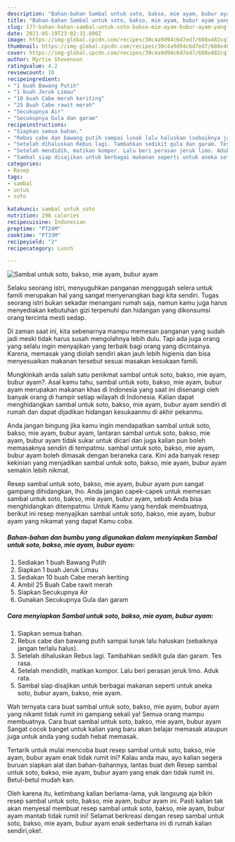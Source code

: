 ```yaml
---
description: "Bahan-bahan Sambal untuk soto, bakso, mie ayam, bubur ayam yang enak dan Mudah Dibuat"
title: "Bahan-bahan Sambal untuk soto, bakso, mie ayam, bubur ayam yang enak dan Mudah Dibuat"
slug: 177-bahan-bahan-sambal-untuk-soto-bakso-mie-ayam-bubur-ayam-yang-enak-dan-mudah-dibuat
date: 2021-05-19T23:02:31.890Z
image: https://img-global.cpcdn.com/recipes/30c4a9d94c6d7ed7/680x482cq70/sambal-untuk-soto-bakso-mie-ayam-bubur-ayam-foto-resep-utama.jpg
thumbnail: https://img-global.cpcdn.com/recipes/30c4a9d94c6d7ed7/680x482cq70/sambal-untuk-soto-bakso-mie-ayam-bubur-ayam-foto-resep-utama.jpg
cover: https://img-global.cpcdn.com/recipes/30c4a9d94c6d7ed7/680x482cq70/sambal-untuk-soto-bakso-mie-ayam-bubur-ayam-foto-resep-utama.jpg
author: Myrtie Stevenson
ratingvalue: 4.2
reviewcount: 10
recipeingredient:
- "1 buah Bawang Putih"
- "1 buah Jeruk Limau"
- "10 buah Cabe merah keriting"
- "25 Buah Cabe rawit merah"
- "Secukupnya Air"
- "Secukupnya Gula dan garam"
recipeinstructions:
- "Siapkan semua bahan."
- "Rebus cabe dan bawang putih sampai lunak lalu haluskan (sebaiknya jangan terlalu halus)."
- "Setelah dihaluskan Rebus lagi. Tambahkan sedikit gula dan garam. Tes rasa."
- "Setelah mendidih, matikan kompor. Lalu beri perasan jeruk limo. Aduk rata."
- "Sambal siap disajikan untuk berbagai makanan seperti untuk aneka soto, bubur ayam, bakso, mie ayam."
categories:
- Resep
tags:
- sambal
- untuk
- soto

katakunci: sambal untuk soto 
nutrition: 298 calories
recipecuisine: Indonesian
preptime: "PT24M"
cooktime: "PT33M"
recipeyield: "2"
recipecategory: Lunch

---
```



![Sambal untuk soto, bakso, mie ayam, bubur ayam](https://img-global.cpcdn.com/recipes/30c4a9d94c6d7ed7/680x482cq70/sambal-untuk-soto-bakso-mie-ayam-bubur-ayam-foto-resep-utama.jpg)

Selaku seorang istri, menyuguhkan panganan menggugah selera untuk famili merupakan hal yang sangat menyenangkan bagi kita sendiri. Tugas seorang istri bukan sekadar menangani rumah saja, namun kamu juga harus menyediakan kebutuhan gizi terpenuhi dan hidangan yang dikonsumsi orang tercinta mesti sedap.

Di zaman  saat ini, kita sebenarnya mampu memesan panganan yang sudah jadi meski tidak harus susah mengolahnya lebih dulu. Tapi ada juga orang yang selalu ingin menyajikan yang terbaik bagi orang yang dicintainya. Karena, memasak yang diolah sendiri akan jauh lebih higienis dan bisa menyesuaikan makanan tersebut sesuai masakan kesukaan famili. 



Mungkinkah anda salah satu penikmat sambal untuk soto, bakso, mie ayam, bubur ayam?. Asal kamu tahu, sambal untuk soto, bakso, mie ayam, bubur ayam merupakan makanan khas di Indonesia yang saat ini disenangi oleh banyak orang di hampir setiap wilayah di Indonesia. Kalian dapat menghidangkan sambal untuk soto, bakso, mie ayam, bubur ayam sendiri di rumah dan dapat dijadikan hidangan kesukaanmu di akhir pekanmu.

Anda jangan bingung jika kamu ingin mendapatkan sambal untuk soto, bakso, mie ayam, bubur ayam, lantaran sambal untuk soto, bakso, mie ayam, bubur ayam tidak sukar untuk dicari dan juga kalian pun boleh memasaknya sendiri di tempatmu. sambal untuk soto, bakso, mie ayam, bubur ayam boleh dimasak dengan beraneka cara. Kini ada banyak resep kekinian yang menjadikan sambal untuk soto, bakso, mie ayam, bubur ayam semakin lebih nikmat.

Resep sambal untuk soto, bakso, mie ayam, bubur ayam pun sangat gampang dihidangkan, lho. Anda jangan capek-capek untuk memesan sambal untuk soto, bakso, mie ayam, bubur ayam, sebab Anda bisa menghidangkan ditempatmu. Untuk Kamu yang hendak membuatnya, berikut ini resep menyajikan sambal untuk soto, bakso, mie ayam, bubur ayam yang nikamat yang dapat Kamu coba.

<!--inarticleads1-->

##### Bahan-bahan dan bumbu yang digunakan dalam menyiapkan Sambal untuk soto, bakso, mie ayam, bubur ayam:

1. Sediakan 1 buah Bawang Putih
1. Siapkan 1 buah Jeruk Limau
1. Sediakan 10 buah Cabe merah keriting
1. Ambil 25 Buah Cabe rawit merah
1. Siapkan Secukupnya Air
1. Gunakan Secukupnya Gula dan garam




<!--inarticleads2-->

##### Cara menyiapkan Sambal untuk soto, bakso, mie ayam, bubur ayam:

1. Siapkan semua bahan.
1. Rebus cabe dan bawang putih sampai lunak lalu haluskan (sebaiknya jangan terlalu halus).
1. Setelah dihaluskan Rebus lagi. Tambahkan sedikit gula dan garam. Tes rasa.
1. Setelah mendidih, matikan kompor. Lalu beri perasan jeruk limo. Aduk rata.
1. Sambal siap disajikan untuk berbagai makanan seperti untuk aneka soto, bubur ayam, bakso, mie ayam.




Wah ternyata cara buat sambal untuk soto, bakso, mie ayam, bubur ayam yang nikamt tidak rumit ini gampang sekali ya! Semua orang mampu membuatnya. Cara buat sambal untuk soto, bakso, mie ayam, bubur ayam Sangat cocok banget untuk kalian yang baru akan belajar memasak ataupun juga untuk anda yang sudah hebat memasak.

Tertarik untuk mulai mencoba buat resep sambal untuk soto, bakso, mie ayam, bubur ayam enak tidak rumit ini? Kalau anda mau, ayo kalian segera buruan siapkan alat dan bahan-bahannya, lantas buat deh Resep sambal untuk soto, bakso, mie ayam, bubur ayam yang enak dan tidak rumit ini. Betul-betul mudah kan. 

Oleh karena itu, ketimbang kalian berlama-lama, yuk langsung aja bikin resep sambal untuk soto, bakso, mie ayam, bubur ayam ini. Pasti kalian tak akan menyesal membuat resep sambal untuk soto, bakso, mie ayam, bubur ayam mantab tidak rumit ini! Selamat berkreasi dengan resep sambal untuk soto, bakso, mie ayam, bubur ayam enak sederhana ini di rumah kalian sendiri,oke!.

